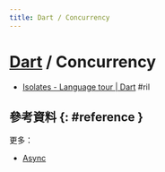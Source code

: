 ```yaml
---
title: Dart / Concurrency
---
```

# [Dart](dart-prog.md) / Concurrency

  - [Isolates - Language tour \| Dart](https://dart.dev/guides/language/language-tour#isolates) #ril

## 參考資料 {: #reference }

更多：

  - [Async](dart-async.md)
